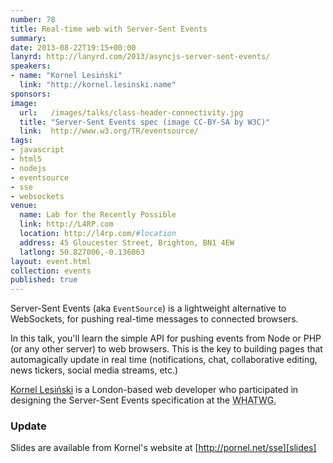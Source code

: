 ```yaml
---
number: 78
title: Real-time web with Server-Sent Events
summary:
date: 2013-08-22T19:15+00:00
lanyrd: http://lanyrd.com/2013/asyncjs-server-sent-events/
speakers:
- name: "Kornel Lesiński"
  link: "http://kornel.lesinski.name"
sponsors:
image:
  url:   /images/talks/class-header-connectivity.jpg
  title: "Server-Sent Events spec (image CC-BY-SA by W3C)"
  link:  http://www.w3.org/TR/eventsource/
tags:
- javascript
- html5
- nodejs
- eventsource
- sse
- websockets
venue:
  name: Lab for the Recently Possible
  link: http://L4RP.com
  location: http://l4rp.com/#location
  address: 45 Gloucester Street, Brighton, BN1 4EW
  latlong: 50.827006,-0.136063
layout: event.html
collection: events
published: true
---
```


Server-Sent Events (aka `EventSource`) is a lightweight alternative to WebSockets, for pushing real-time messages to connected browsers.

In this talk, you'll learn the simple API for pushing events from Node or PHP (or any other server) to web browsers. This is the key to building pages that automagically update in real time (notifications, chat, collaborative editing, news tickers, social media streams, etc.)

[Kornel Lesiński][kornel] is a London-based web developer who participated in designing the Server-Sent Events specification at the <abbr title="Web Hypertext Application Technology Working Group">WHATWG</a>.

### Update

Slides are available from Kornel's website at [http://pornel.net/sse][slides]

[kornel]: http://kornel.lesinski.name
[slides]: http://pornel.net/sse
